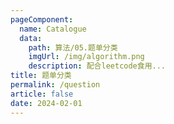 ```yaml
---
pageComponent: 
  name: Catalogue
  data: 
    path: 算法/05.题单分类
    imgUrl: /img/algorithm.png
    description: 配合leetcode食用...
title: 题单分类
permalink: /question
article: false
date: 2024-02-01
---
```


